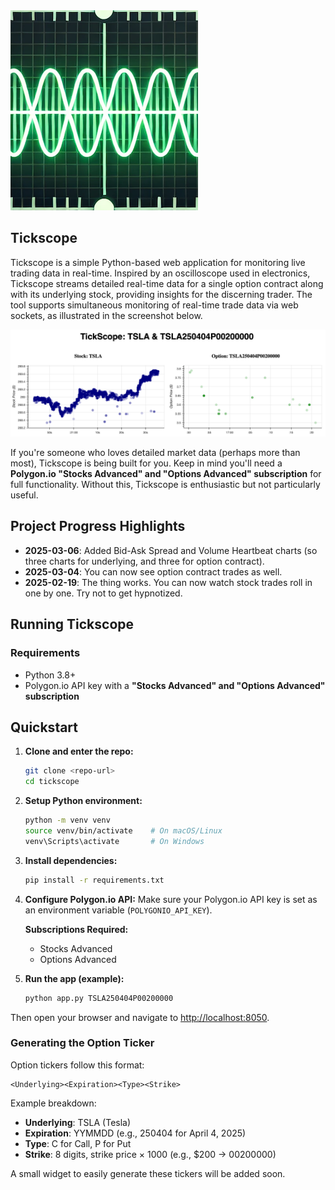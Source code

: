 <img src="docs/images/tickscope_small_logo.png" alt="Tickscope Logo">
</p>

## Tickscope

Tickscope is a simple Python-based web application for monitoring live trading data in real-time. Inspired by an oscilloscope used in electronics, Tickscope streams detailed real-time data for a single option contract along with its underlying stock, providing insights for the discerning trader. The tool supports simultaneous monitoring of real-time trade data via web sockets, as illustrated in the screenshot below.

![Tickscope Dual Charts](docs/images/dualchart.png)

If you're someone who loves detailed market data (perhaps more than most), Tickscope is being built for you. Keep in mind you'll need a **Polygon.io "Stocks Advanced" and "Options Advanced" subscription** for full functionality. Without this, Tickscope is enthusiastic but not particularly useful.

## Project Progress Highlights

- **2025-03-06**: Added Bid-Ask Spread and Volume Heartbeat charts (so three charts for underlying, and three for option contract).
- **2025-03-04**: You can now see option contract trades as well.
- **2025-02-19**: The thing works. You can now watch stock trades roll in one by one. Try not to get hypnotized.

## Running Tickscope

### Requirements
- Python 3.8+
- Polygon.io API key with a **"Stocks Advanced" and "Options Advanced" subscription**

## Quickstart

1. **Clone and enter the repo:**
   ```sh
   git clone <repo-url>
   cd tickscope
   ```

2. **Setup Python environment:**
   ```sh
   python -m venv venv
   source venv/bin/activate    # On macOS/Linux
   venv\Scripts\activate       # On Windows
   ```

3. **Install dependencies:**
   ```sh
   pip install -r requirements.txt
   ```

4. **Configure Polygon.io API:**
   Make sure your Polygon.io API key is set as an environment variable (`POLYGONIO_API_KEY`).

   **Subscriptions Required:**
   - Stocks Advanced
   - Options Advanced

5. **Run the app (example):**
   ```sh
   python app.py TSLA250404P00200000
   ```

Then open your browser and navigate to [http://localhost:8050](http://localhost:8050).

### Generating the Option Ticker
Option tickers follow this format:
```
<Underlying><Expiration><Type><Strike>
```
Example breakdown:
- **Underlying**: TSLA (Tesla)
- **Expiration**: YYMMDD (e.g., 250404 for April 4, 2025)
- **Type**: C for Call, P for Put
- **Strike**: 8 digits, strike price × 1000 (e.g., $200 → 00200000)

A small widget to easily generate these tickers will be added soon.

